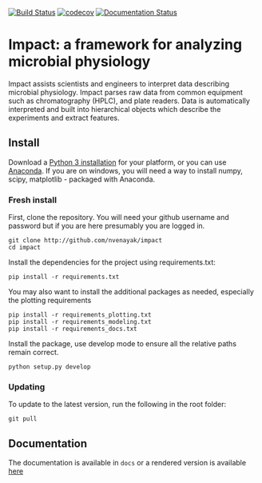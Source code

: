 [![Build Status](https://travis-ci.org/nvenayak/impact.svg?branch=master)](https://travis-ci.org/nvenayak/impact)
[![codecov](https://codecov.io/gh/nvenayak/impact/branch/master/graph/badge.svg)](https://codecov.io/gh/nvenayak/impact)
[![Documentation Status](https://readthedocs.org/projects/impact/badge/?version=latest)](http://impact.readthedocs.io/en/latest/?badge=latest)

# Impact: a framework for analyzing microbial physiology

Impact assists scientists and engineers to interpret data describing microbial physiology.
Impact parses raw data from common equipment such as chromatography (HPLC), 
and plate readers. Data is automatically interpreted and built into hierarchical objects
which describe the experiments and extract features.

## Install
Download a [Python 3 installation](https://www.python.org/downloads/) for your platform, 
or you can use [Anaconda](https://www.continuum.io/downloads). If you are on windows, you will need a way to install
numpy, scipy, matplotlib - packaged with Anaconda.

### Fresh install
First, clone the repository. You will need your github username and password but if you are here presumably you are logged in.
    
    git clone http://github.com/nvenayak/impact
    cd impact

Install the dependencies for the project using requirements.txt:
	
	pip install -r requirements.txt

You may also want to install the additional packages as needed, especially the plotting requirements
    
    pip install -r requirements_plotting.txt
    pip install -r requirements_modeling.txt
    pip install -r requirements_docs.txt

Install the package, use develop mode to ensure all the relative paths remain correct.

    python setup.py develop
    
### Updating
To update to the latest version, run the following in the root folder:
    
    git pull
    
## Documentation

The documentation is available in `docs` or a rendered version is available [here](http://impact.readthedocs.io/en/latest/)
